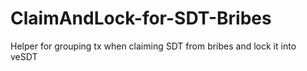 # ClaimAndLock-for-SDT-Bribes
Helper for grouping tx when claiming SDT from bribes and lock it into veSDT
